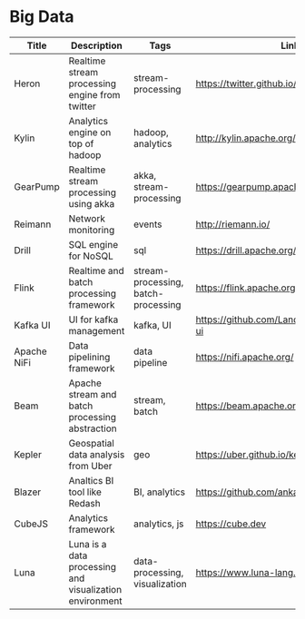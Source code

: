 # Big Data

Title | Description | Tags | Link
------------ | ------------- | ---------- | --------------
Heron | Realtime stream processing engine from twitter | stream-processing | https://twitter.github.io/heron/
Kylin | Analytics engine on top of hadoop | hadoop, analytics | http://kylin.apache.org/
GearPump | Realtime stream processing using akka | akka, stream-processing | https://gearpump.apache.org/overview.html
Reimann | Network monitoring | events | http://riemann.io/
Drill | SQL engine for NoSQL | sql | https://drill.apache.org/
Flink| Realtime and batch processing framework | stream-processing, batch-processing | https://flink.apache.org/
Kafka UI | UI for kafka management | kafka, UI | https://github.com/Landoop/kafka-topics-ui
Apache NiFi | Data pipelining framework | data pipeline | https://nifi.apache.org/
Beam | Apache stream and batch processing abstraction | stream, batch | https://beam.apache.org/
Kepler | Geospatial data analysis from Uber | geo | https://uber.github.io/kepler.gl/#/
Blazer | Analtics BI tool like Redash | BI, analytics | https://github.com/ankane/blazer
CubeJS | Analytics framework | analytics, js | https://cube.dev
Luna | Luna is a data processing and visualization environment | data-processing, visualization | https://www.luna-lang.org/
